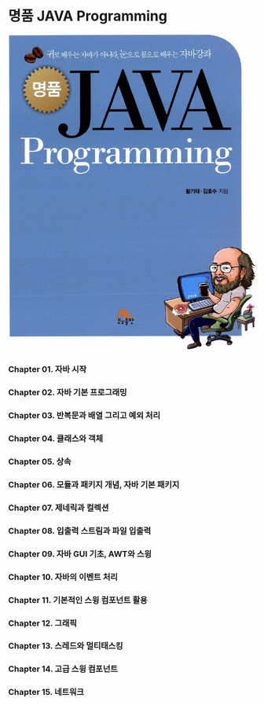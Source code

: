 # 명품 JAVA Programming

![](./img/cover.jpg)

### Chapter 01. 자바 시작

### Chapter 02. 자바 기본 프로그래밍

### Chapter 03. 반복문과 배열 그리고 예외 처리

### Chapter 04. 클래스와 객체

### Chapter 05. 상속

### Chapter 06. 모듈과 패키지 개념, 자바 기본 패키지

### Chapter 07. 제네릭과 컬렉션

### Chapter 08. 입출력 스트림과 파일 입출력

### Chapter 09. 자바 GUI 기초, AWT와 스윙

### Chapter 10. 자바의 이벤트 처리

### Chapter 11. 기본적인 스윙 컴포넌트 활용

### Chapter 12. 그래픽

### Chapter 13. 스레드와 멀티태스킹

### Chapter 14. 고급 스윙 컴포넌트

### Chapter 15. 네트워크









